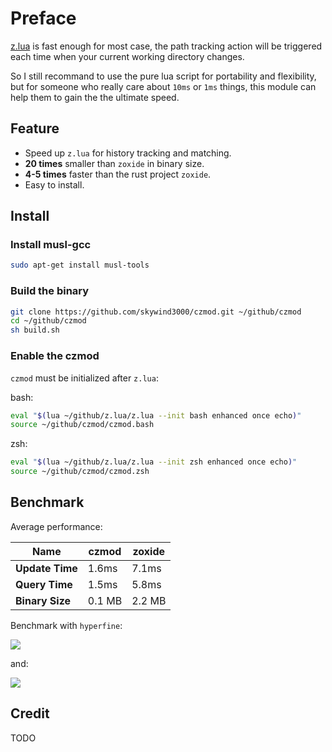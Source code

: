 # Preface
 
[z.lua](https://github.com/skywind3000/z.lua) is fast enough for most case, the path tracking action will be triggered each time when your current working directory changes.

So I still recommand to use the pure lua script for portability and flexibility, but for someone who really care about `10ms` or `1ms` things, this module can help them to gain the the ultimate speed.


## Feature

- Speed up `z.lua` for history tracking and matching.
- **20 times** smaller than `zoxide` in binary size.
- **4-5 times** faster than the rust project `zoxide`.
- Easy to install.

## Install

### Install musl-gcc

```bash
sudo apt-get install musl-tools
```

### Build the binary

```Bash
git clone https://github.com/skywind3000/czmod.git ~/github/czmod
cd ~/github/czmod
sh build.sh
```

### Enable the czmod

`czmod` must be initialized after `z.lua`:

bash:

```bash
eval "$(lua ~/github/z.lua/z.lua --init bash enhanced once echo)"
source ~/github/czmod/czmod.bash
```

zsh:

```bash
eval "$(lua ~/github/z.lua/z.lua --init zsh enhanced once echo)"
source ~/github/czmod/czmod.zsh
```

## Benchmark

Average performance:

| Name | czmod | zoxide |
|-|-|-|
| **Update Time** | 1.6ms | 7.1ms |
| **Query Time** | 1.5ms | 5.8ms |
| **Binary Size** | 0.1 MB | 2.2 MB |


Benchmark with `hyperfine`:

![](https://skywind3000.github.io/images/p/czmod/i-add.png)

and:

![](https://skywind3000.github.io/images/p/czmod/i-query.png)

## Credit

TODO
